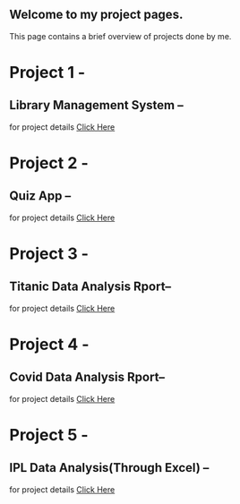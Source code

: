 ## Welcome to my project pages.
This page contains a brief overview of projects done by me.


# Project 1 -
## **Library Management System –**
for project details [Click Here](https://github.com/adaick/PyhonProjects/tree/master/LibraryManagementSystem)


# Project 2 -

## **Quiz App –**
for project details [Click Here](https://github.com/adaick/Quiz-Application)


# Project 3 -

## **Titanic Data Analysis Rport–**
for project details [Click Here](https://github.com/adaick/Titanic_Analysis)


# Project 4 -

## **Covid Data Analysis Rport–**
for project details [Click Here](https://github.com/adaick/Covid19-Data-Analysis-Report)


# Project 5 -

## **IPL Data Analysis(Through Excel) –**
for project details [Click Here](https://github.com/adaick/Capstone_Project)


